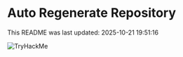 # Auto Regenerate Repository

This README was last updated: 2025-10-21 19:51:16

 ![TryHackMe](https://tryhackme.com/badge/533634)